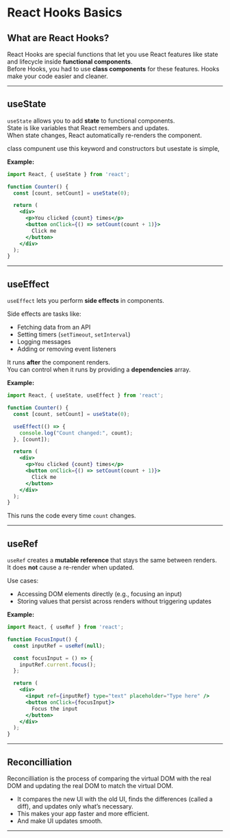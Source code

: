 # React Hooks Basics

## What are React Hooks?

React Hooks are special functions that let you use React features like state and lifecycle inside **functional components**.  
Before Hooks, you had to use **class components** for these features. Hooks make your code easier and cleaner.

---

## useState

`useState` allows you to add **state** to functional components.  
State is like variables that React remembers and updates.  
When state changes, React automatically re-renders the component.

class compunent use this keyword and constructors but usestate is simple,


**Example:**

```jsx
import React, { useState } from 'react';

function Counter() {
  const [count, setCount] = useState(0);

  return (
    <div>
      <p>You clicked {count} times</p>
      <button onClick={() => setCount(count + 1)}>
        Click me
      </button>
    </div>
  );
}
```

---

## useEffect

`useEffect` lets you perform **side effects** in components.

Side effects are tasks like:
- Fetching data from an API  
- Setting timers (`setTimeout`, `setInterval`)  
- Logging messages  
- Adding or removing event listeners  

It runs **after** the component renders.  
You can control when it runs by providing a **dependencies** array.

**Example:**

```jsx
import React, { useState, useEffect } from 'react';

function Counter() {
  const [count, setCount] = useState(0);

  useEffect(() => {
    console.log("Count changed:", count);
  }, [count]);

  return (
    <div>
      <p>You clicked {count} times</p>
      <button onClick={() => setCount(count + 1)}>
        Click me
      </button>
    </div>
  );
}
```

This runs the code every time `count` changes.

---

## useRef

`useRef` creates a **mutable reference** that stays the same between renders.  
It does **not** cause a re-render when updated.

Use cases:
- Accessing DOM elements directly (e.g., focusing an input)  
- Storing values that persist across renders without triggering updates  

**Example:**

```jsx
import React, { useRef } from 'react';

function FocusInput() {
  const inputRef = useRef(null);

  const focusInput = () => {
    inputRef.current.focus();
  };

  return (
    <div>
      <input ref={inputRef} type="text" placeholder="Type here" />
      <button onClick={focusInput}>
        Focus the input
      </button>
    </div>
  );
}
```
---

## Reconcilliation
Reconcilliation is the process of comparing the virtual DOM with the real DOM and updating the real DOM to match the virtual DOM.
- It compares the new UI with the old UI, finds the differences (called a diff), and updates only what’s necessary.
- This makes your app faster and more efficient.
- And make UI updates smooth.

---

